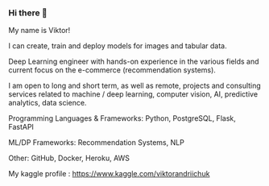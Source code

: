 ### Hi there 👋

My name is Viktor!

I can create, train and deploy models for images and tabular data.

Deep Learning engineer with hands-on experience in the various fields and current focus on the e-commerce (recommendation systems).

I am open to long and short term, as well as remote, projects and consulting services related to machine / deep learning, computer vision, AI, predictive analytics, data science.

Programming Languages & Frameworks:
Python, PostgreSQL, Flask, FastAPI

ML/DP Frameworks:
Recommendation Systems, NLP

Other:
GitHub, Docker, Heroku, AWS

My kaggle profile : https://www.kaggle.com/viktorandriichuk
